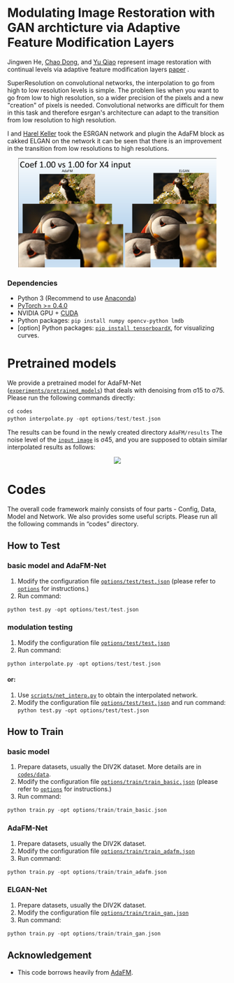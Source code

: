 # Modulating Image Restoration with GAN archticture via Adaptive Feature Modification Layers

Jingwen He, [Chao Dong](https://scholar.google.com.hk/citations?user=OSDCB0UAAAAJ&hl=en), and [Yu Qiao](http://mmlab.siat.ac.cn/yuqiao/) represent image restoration with continual levels via adaptive feature modification layers [paper](https://arxiv.org/abs/1904.08118) . 

SuperResolution on convolutional networks, the interpolation to go from high to low resolution levels is simple.
The problem lies when you want to go from low to high resolution, so a wider precision of the pixels and a new "creation" of pixels is needed.
Convolutional networks are difficult for them in this task and therefore esrgan's architecture can adapt to the transition from low resolution to high resolution.

I and [Harel Keller](https://github.com/harel12k) took the ESRGAN network and plugin the AdaFM block as cakked ELGAN on the network
it can be seen that there is an improvement in the transition from low resolutions to high resolutions. 
<p align="center">
  <img height="250" src="./figures/framework1.PNG">
</p>



### Dependencies

- Python 3 (Recommend to use [Anaconda](https://www.anaconda.com/download/#linux))
- [PyTorch >= 0.4.0](https://pytorch.org/)
- NVIDIA GPU + [CUDA](https://developer.nvidia.com/cuda-downloads)
- Python packages: `pip install numpy opencv-python lmdb`
- [option] Python packages: [`pip install tensorboardX`](https://github.com/lanpa/tensorboardX), for visualizing curves.

# Pretrained models
We provide a pretrained model for AdaFM-Net ([`experiments/pretrained_models`](experiments/pretrained_models)) that deals with denoising from σ15 to σ75. Please run the following commands directly:
```c++
cd codes
python interpolate.py -opt options/test/test.json
```
The results can be found in the newly created directory `AdaFM/results` 
The noise level of the [`input image`](datasets/personal_images/personal_images_noise45/soilder.png) is σ45, and you are supposed to obtain similar interpolated results as follows:

<p align="center">
  <img height="100" src="./figures/modulation_testing.PNG">
</p>

# Codes
The overall code framework mainly consists of four parts - Config, Data, Model and Network.
We also provides some useful scripts. 
Please run all the following commands in “codes” directory.

## How to Test

### basic model and AdaFM-Net
1. Modify the configuration file [`options/test/test.json`](codes/options/test/test.json) (please refer to [`options`](codes/options) for instructions.)
1. Run command:
```c++
python test.py -opt options/test/test.json
```

### modulation testing
1. Modify the configuration file [`options/test/test.json`](codes/options/test/test.json) 
1. Run command:
```c++
python interpolate.py -opt options/test/test.json
```
#### or:
1. Use [`scripts/net_interp.py`](codes/scripts/net_interp.py) to obtain the interpolated network.
1. Modify the configuration file [`options/test/test.json`](codes/options/test/test.json) and run command: `python test.py -opt options/test/test.json`

## How to Train

### basic model
1. Prepare datasets, usually the DIV2K dataset. More details are in [`codes/data`](codes/data). 
1. Modify the configuration file [`options/train/train_basic.json`](codes/options/train/train_basic.json) (please refer to [`options`](codes/options) for instructions.)
1. Run command: 
```c++
python train.py -opt options/train/train_basic.json
```
### AdaFM-Net
1. Prepare datasets, usually the DIV2K dataset.
1. Modify the configuration file [`options/train/train_adafm.json`](codes/options/train/train_adafm.json)
1. Run command:
```c++
python train.py -opt options/train/train_adafm.json
```

### ELGAN-Net
1. Prepare datasets, usually the DIV2K dataset.
1. Modify the configuration file [`options/train/train_gan.json`](codes/options/train/train_gan.json)
1. Run command:
```c++
python train.py -opt options/train/train_gan.json
```
## Acknowledgement

- This code borrows heavily from [AdaFM](https://github.com/hejingwenhejingwen/AdaFM).
